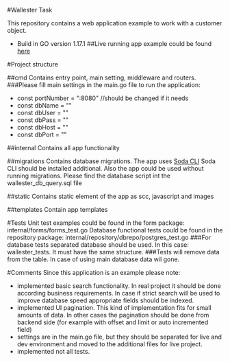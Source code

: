 #Wallester Task

This repository contains a web application example to work with a customer object.

- Build in GO version 1.17.1
##Live running app example could be found [here](http://www.golang.studyfield.org/en)

#Project structure

##cmd
Contains entry point, main setting, middleware and routers.
###Please fill main settings in the main.go file to run the application:
- const portNumber = ":8080" //should be changed if it needs
- const dbName = ""
- const dbUser = ""
- const dbPass = ""
- const dbHost = ""
- const dbPort = ""

##internal
Contains all app functionality

##migrations
Contains database migrations.
The app uses [Soda CLI](https://gobuffalo.io/en/docs/db/toolbox)
Soda CLI should be installed additional.
Also the app could be used without running migrations.
Please find the database script int the wallester_db_query.sql file

##static
Contains static element of the app as scc, javascript and images

##templates
Contain app templates

#Tests
Unit test examples could be found in the form package:
internal/forms/forms_test.go
Database functional tests could be found in the repository package:
internal/repository/dbrepo/postgres_test.go
###For database tests separated database should be used. In this case: wallester_tests. It must have the same structure.
###Tests will remove data from the table. In case of using main database data wil gone.

#Comments
Since this application is an example please note:
- implemented basic search functionality. In real project it should be done according business requirements.
In case if strict search will be used to improve database speed appropriate fields should be indexed.
- implemented UI pagination. This kind of implementation fits for small amounts of data.
In other cases the pagination should be done from backend side (for example with offset and limit or auto incremented field)
- settings are in the main.go file, but they should be separated for live and dev environment and moved to the additional files for live project.
- implemented not all tests.